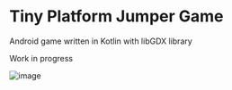 # Tiny Platform Jumper Game
Android game written in Kotlin with libGDX library

Work in progress

![image](https://i.imgur.com/6KFABB5.png?1)
